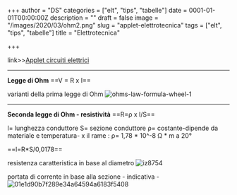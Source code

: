 +++
author = "DS"
categories = ["elt", "tips", "tabelle"]
date = 0001-01-01T00:00:00Z
description = ""
draft = false
image = "/images/2020/03/ohm2.png"
slug = "applet-elettrotecnica"
tags = ["elt", "tips", "tabelle"]
title = "Elettrotecnica"

+++


link>>[Applet circuiti elettrici](http://lushprojects.com/circuitjs/circuitjs.html?cct=$+1+0.000005+10.20027730826997+50+5+43%0Ar+176+80+384+80+0+10%0As+384+80+448+80+0+1+false%0Aw+176+80+176+352+0%0Ac+384+352+176+352+0+0.000015+-1.090229247191726%0Al+384+80+384+352+0+1+0.0006582544983039146%0Av+448+352+448+80+0+0+40+5+0+0+0.5%0Ar+384+352+448+352+0+100%0Ao+4+64+0+4099+5+0.025+0+2+4+3%0Ao+3+64+0+4099+5+0.025+1+2+3+3%0Ao+0+64+0+4099+0.15625+0.025+2+2+0+3%0A38+3+0+0.000001+0.000101+Capacitance%0A38+4+0+0.01+1.01+Inductance%0A38+0+0+1+101+Resistance%0Ah+1+4+3%0Ahttp://)
_____________________________________________________________________________
**Legge di Ohm**
    ==V = R x I==

varianti della prima legge di Ohm
![ohms-law-formula-wheel-1](http://35.228.152.175/content/images/2020/03/ohms-law-formula-wheel-1.png)

_____________________________________________________________________________

**Seconda legge di Ohm - resistività**
==R=ρ x l/S==              

l= lunghezza conduttore
S= sezione conduttore
ρ= costante-dipende da materiale e temperatura- 
        x il rame : ρ= 1,78 * 10^-8  Ω * m a 20°
        
==l=R*S/0,0178==

resistenza caratteristica in base al diametro
![iz8754](http://35.228.152.175/content/images/2020/03/iz8754.gif)



portata di corrente in base alla sezione   - indicativa -
![01e1d90b7f289e34a64594a6183f5408](http://35.228.152.175/content/images/2020/03/01e1d90b7f289e34a64594a6183f5408.jpg)


